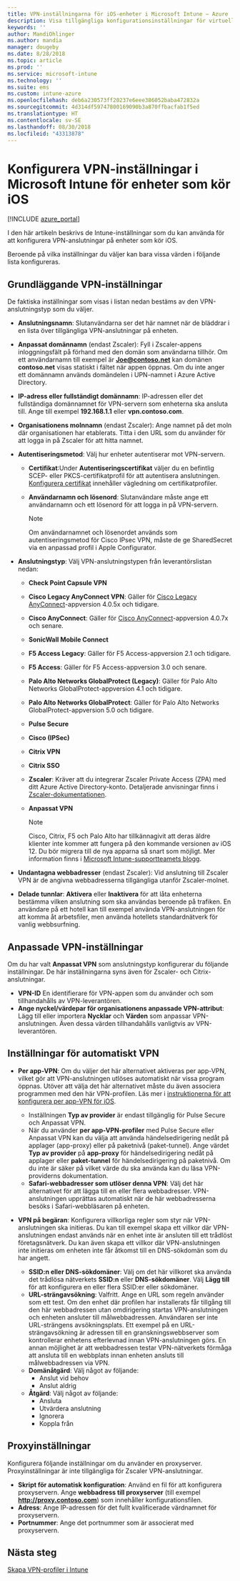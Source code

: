 ```yaml
---
title: VPN-inställningarna för iOS-enheter i Microsoft Intune – Azure | Microsoft Docs
description: Visa tillgängliga konfigurationsinställningar för virtuella privata nätverk (VPN), inklusive anslutningsinformation, autentiseringsmetoder och delade tunnlar i de grundläggande inställningarna. Visa även de anpassade VPN-inställningarna med identifieraren och nyckel-värdeparen. Det är även möjligt att visa VPN-inställningarna per app som inkluderar Safari-webbadresser och VPN-anslutningar på begäran med SSID- eller DNS-sökningsdomäner samt proxyinställningar för att inkludera ett konfigurationsskript, en IP- eller FQDN-adress och en TCP-port i Microsoft Intune på iOS-enheter.
keywords: ''
author: MandiOhlinger
ms.author: mandia
manager: dougeby
ms.date: 8/28/2018
ms.topic: article
ms.prod: ''
ms.service: microsoft-intune
ms.technology: ''
ms.suite: ems
ms.custom: intune-azure
ms.openlocfilehash: deb6a230573ff20237e6eee386052baba472832a
ms.sourcegitcommit: 4d314df59747800169090b3a870ffbacfab1f5ed
ms.translationtype: HT
ms.contentlocale: sv-SE
ms.lasthandoff: 08/30/2018
ms.locfileid: "43313878"
---
```

# <a name="configure-vpn-settings-in-microsoft-intune-for-devices-running-ios"></a>Konfigurera VPN-inställningar i Microsoft Intune för enheter som kör iOS

[!INCLUDE [azure_portal](./includes/azure_portal.md)]

I den här artikeln beskrivs de Intune-inställningar som du kan använda för att konfigurera VPN-anslutningar på enheter som kör iOS.

Beroende på vilka inställningar du väljer kan bara vissa värden i följande lista konfigureras.

## <a name="base-vpn-settings"></a>Grundläggande VPN-inställningar
De faktiska inställningar som visas i listan nedan bestäms av den VPN-anslutningstyp som du väljer.  
- **Anslutningsnamn**: Slutanvändarna ser det här namnet när de bläddrar i en lista över tillgängliga VPN-anslutningar på enheten.
- **Anpassat domännamn** (endast Zscaler): Fyll i Zscaler-appens inloggningsfält på förhand med den domän som användarna tillhör. Om ett användarnamn till exempel är **Joe@contoso.net** kan domänen **contoso.net** visas statiskt i fältet när appen öppnas. Om du inte anger ett domännamn används domändelen i UPN-namnet i Azure Active Directory.
- **IP-adress eller fullständigt domännamn**: IP-adressen eller det fullständiga domännamnet för VPN-servern som enheterna ska ansluta till. Ange till exempel **192.168.1.1** eller **vpn.contoso.com**. 
- **Organisationens molnnamn** (endast Zscaler): Ange namnet på det moln där organisationen har etablerats. Titta i den URL som du använder för att logga in på Zscaler för att hitta namnet.  
- **Autentiseringsmetod**: Välj hur enheter autentiserar mot VPN-servern. 
  - **Certifikat**:Under **Autentiseringscertifikat** väljer du en befintlig SCEP- eller PKCS-certifikatprofil för att autentisera anslutningen. [Konfigurera certifikat](certificates-configure.md) innehåller vägledning om certifikatprofiler.
  - **Användarnamn och lösenord**: Slutanvändare måste ange ett användarnamn och ett lösenord för att logga in på VPN-servern.  

    > [!NOTE]
    > Om användarnamnet och lösenordet används som autentiseringsmetod för Cisco IPsec VPN, måste de ge SharedSecret via en anpassad profil i Apple Configurator.
  
- **Anslutningstyp**: Välj VPN-anslutningstypen från leverantörslistan nedan:
  - **Check Point Capsule VPN**
  - **Cisco Legacy AnyConnect VPN**: Gäller för [Cisco Legacy AnyConnect](https://itunes.apple.com/app/cisco-legacy-anyconnect/id392790924)-appversion 4.0.5x och tidigare.
  - **Cisco AnyConnect**: Gäller för [Cisco AnyConnect](https://itunes.apple.com/app/cisco-anyconnect/id1135064690)-appversion 4.0.7x och senare.
  - **SonicWall Mobile Connect**
  - **F5 Access Legacy**: Gäller för F5 Access-appversion 2.1 och tidigare.
  - **F5 Access**: Gäller för F5 Access-appversion 3.0 och senare.
  - **Palo Alto Networks GlobalProtect (Legacy)**: Gäller för Palo Alto Networks GlobalProtect-appversion 4.1 och tidigare.
  - **Palo Alto Networks GlobalProtect**: Gäller för Palo Alto Networks GlobalProtect-appversion 5.0 och tidigare.
  - **Pulse Secure**
  - **Cisco (IPSec)**
  - **Citrix VPN**
  - **Citrix SSO**
  - **Zscaler**: Kräver att du integrerar Zscaler Private Access (ZPA) med ditt Azure Active Directory-konto. Detaljerade anvisningar finns i [Zscaler-dokumentationen](https://help.zscaler.com/zpa/configuration-example-microsoft-azure-ad#Azure_UserSSO). 
  - **Anpassat VPN**    

    > [!NOTE]
    > Cisco, Citrix, F5 och Palo Alto har tillkännagivit att deras äldre klienter inte kommer att fungera på den kommande versionen av iOS 12. Du bör migrera till de nya apparna så snart som möjligt. Mer information finns i [Microsoft Intune-supportteamets blogg](https://go.microsoft.com/fwlink/?linkid=2013806&clcid=0x409).

* **Undantagna webbadresser** (endast Zscaler): Vid anslutning till Zscaler VPN är de angivna webbadresserna tillgängliga utanför Zscaler-molnet. 

- **Delade tunnlar**: **Aktivera** eller **Inaktivera** för att låta enheterna bestämma vilken anslutning som ska användas beroende på trafiken. En användare på ett hotell kan till exempel använda VPN-anslutningen för att komma åt arbetsfiler, men använda hotellets standardnätverk för vanlig webbsurfning.   

## <a name="custom-vpn-settings"></a>Anpassade VPN-inställningar

Om du har valt **Anpassat VPN** som anslutningstyp konfigurerar du följande inställningar. De här inställningarna syns även för Zscaler- och Citrix-anslutningar.

- **VPN-ID** En identifierare för VPN-appen som du använder och som tillhandahålls av VPN-leverantören.
- **Ange nyckel/värdepar för organisationens anpassade VPN-attribut**: Lägg till eller importera **Nycklar** och **Värden** som anpassar VPN-anslutningen. Även dessa värden tillhandahålls vanligtvis av VPN-leverantören.

## <a name="automatic-vpn-settings"></a>Inställningar för automatiskt VPN

- **Per app-VPN**: Om du väljer det här alternativet aktiveras per app-VPN, vilket gör att VPN-anslutningen utlöses automatiskt när vissa program öppnas. Utöver att välja det här alternativet måste du även associera programmen med den här VPN-profilen. Läs mer i [instruktionerna för att konfigurera per app-VPN för iOS](vpn-setting-configure-per-app.md). 
  - Inställningen **Typ av provider** är endast tillgänglig för Pulse Secure och Anpassat VPN.
  - När du använder **per app-VPN-profiler** med Pulse Secure eller Anpassat VPN kan du välja att använda händelsedirigering nedåt på applager (app-proxy) eller på paketnivå (paket-tunnel). Ange värdet **Typ av provider** på **app-proxy** för händelsedirigering nedåt på applager eller **paket-tunnel** för händelsedirigering på paketnivå. Om du inte är säker på vilket värde du ska använda kan du läsa VPN-providerns dokumentation. 
  - **Safari-webbadresser som utlöser denna VPN**: Välj det här alternativet för att lägga till en eller flera webbadresser. VPN-anslutningen upprättas automatiskt när de här webbadresserna besöks i Safari-webbläsaren på enheten.

- **VPN på begäran**: Konfigurera villkorliga regler som styr när VPN-anslutningen ska initieras. Du kan till exempel skapa ett villkor där VPN-anslutningen endast används när en enhet inte är ansluten till ett trådlöst företagsnätverk. Du kan även skapa ett villkor där VPN-anslutningen inte initieras om enheten inte får åtkomst till en DNS-sökdomän som du har angett.

  - **SSID:n eller DNS-sökdomäner**: Välj om det här villkoret ska använda det trådlösa nätverkets **SSID:n** eller **DNS-sökdomäner**. Välj **Lägg till** för att konfigurera en eller flera SSID:er eller sökdomäner.
  - **URL-strängavsökning**: Valfritt. Ange en URL som regeln använder som ett test. Om den enhet där profilen har installerats får tillgång till den här webbadressen utan omdirigering startas VPN-anslutningen och enheten ansluter till målwebbadressen. Användaren ser inte URL-strängens avsökningsplats. Ett exempel på en URL-strängavsökning är adressen till en granskningswebbserver som kontrollerar enhetens efterlevnad innan VPN-anslutningen görs. En annan möjlighet är att webbadressen testar VPN-nätverkets förmåga att ansluta till en webbplats innan enheten ansluts till målwebbadressen via VPN.
  - **Domänåtgärd**: Välj något av följande:
    - Anslut vid behov
    - Anslut aldrig
  - **Åtgärd**: Välj något av följande:
    - Ansluta
    - Utvärdera anslutning
    - Ignorera
    - Koppla från

## <a name="proxy-settings"></a>Proxyinställningar
Konfigurera följande inställningar om du använder en proxyserver. Proxyinställningar är inte tillgängliga för Zscaler VPN-anslutningar.  

- **Skript för automatisk konfiguration**: Använd en fil för att konfigurera proxyservern. Ange **webbadress till proxyserver** (till exempel **http://proxy.contoso.com**) som innehåller konfigurationsfilen.
- **Adress**: Ange IP-adressen för det fullt kvalificerade värdnamnet för proxyservern.
- **Portnummer**: Ange det portnummer som är associerat med proxyservern.

## <a name="next-step"></a>Nästa steg
[Skapa VPN-profiler i Intune](vpn-settings-configure.md)  
